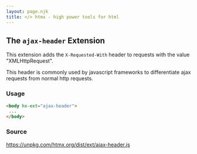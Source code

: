```yaml
---
layout: page.njk
title: </> htmx - high power tools for html
---
```


## The `ajax-header` Extension

This extension adds the `X-Requested-With` header to requests with the value "XMLHttpRequest".

This header is commonly used by javascript frameworks to differentiate ajax requests from normal http requests.

### Usage

```html
<body hx-ext="ajax-header">
 ...
</body>
```

### Source

<https://unpkg.com/htmx.org/dist/ext/ajax-header.js>

